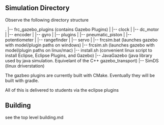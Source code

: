 ## Simulation Directory

Observe the following directory structure

.
|-- frc_gazebo_plugins (contains Gazebo Plugins)
|   |-- clock
|   |-- dc_motor
|   |-- encoder
|   |-- gyro
|   |-- plugins
|   |-- pneumatic_piston
|   |-- potentiometer
|   |-- rangefinder
|   |-- servo
|
|-- frcsim.bat (launches gazebo with model/plugin paths on windows)
|-- frcsim.sh (launches gazebo with model/plugin paths on linux/mac)
|-- install.sh (convenient linux script to install Eclipse, Eclipse Plugins, and Gazebo)
|-- JavaGazebo (java library used by java simulation. Equivelant of the C++ gazebo_transport)
|-- SimDS (linux driverstation)

The gazbeo plugins are currently built with CMake.
Eventually they will be built with gradle.

All of this is delivered to students via the eclipse plugins

## Building
see the top level building.md
